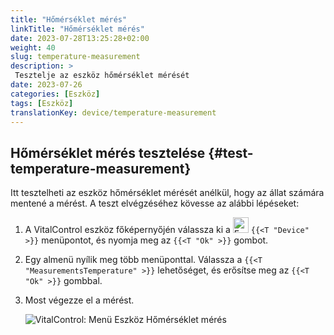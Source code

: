 ```yaml
---
title: "Hőmérséklet mérés"
linkTitle: "Hőmérséklet mérés"
date: 2023-07-28T13:25:28+02:00
weight: 40
slug: temperature-measurement
description: >
 Tesztelje az eszköz hőmérséklet mérését
date: 2023-07-26
categories: [Eszköz]
tags: [Eszköz]
translationKey: device/temperature-measurement
---
```

## Hőmérséklet mérés tesztelése {#test-temperature-measurement}

Itt tesztelheti az eszköz hőmérséklet mérését anélkül, hogy az állat számára mentené a mérést. A teszt elvégzéséhez kövesse az alábbi lépéseket:

1. A VitalControl eszköz főképernyőjén válassza ki a <img src="/icons/device.svg" width="25" align="bottom" alt="Eszköz" /> `{{<T "Device" >}}` menüpontot, és nyomja meg az `{{<T "Ok" >}}` gombot.

2. Egy almenü nyílik meg több menüponttal. Válassza a `{{<T "MeasurementsTemperature" >}}` lehetőséget, és erősítse meg az `{{<T "Ok" >}}` gombbal.

3. Most végezze el a mérést.

   ![VitalControl: Menü Eszköz Hőmérséklet mérés](../images/temperature.png "Hőmérséklet mérés tesztelése")
